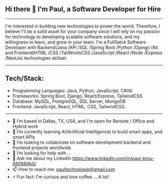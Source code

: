 ## Hi there 👋 I'm Paul, a Software Developer for Hire
-----
I'm interested in building new technologies to power the world. 
Therefore, I believe I'll be a solid asset for your company since I will rely on my passion for technology to developing scalable software solutions, and my willingness to learn, and grow in your team. 
I'm a FullSatck Software Developer with Backend(Java /API /SQL /Spring Boot /Python /Django /AI) and Frontend(HTML /CSS /TailWindsCSS /JavaScript /React /Node /Express /NextJs) technologies skillset.

----
Tech/Stack:
----
  - Programming Languages: Java, Python, JavaScript, C#/AI
  - Frameworks: Spring Boot, Django, React/Express, TailwindCSS
  - Database: MySQL, PostgreSQL, SQL Server, MongoDB
  - Frontend: JavaScript, React, HTML, CSS, TailwindCSS.


-----
- 🔭 I’m based in Dallas, TX, USA, and I'm open for Remote / Office and Hybrid work
- 🌱 I’m currently learning AI(Artificial Intelligence) to build smart apps, and smart APIs
- 👯 I’m looking to collaborate on software development backend and frontend projects worldwide
- 🤔 I’m looking for help with ...
- 💬 Ask me about my LinkedIn https://www.linkedin.com/in/paul-brou-660884b0/
- 📫 How to reach me: paultechnologie@gmail.com
- ⚡ Fun fact: I'm curious and love coffee ... A lot!
